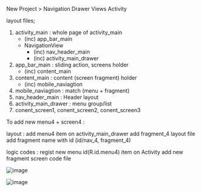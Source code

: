 New Project > Navigation Drawer Views Activity

layout files;

1. activity_main : whole page of activity_main
	- (inc) app_bar_main 
	- NavigationView
		- (inc) nav_header_main
		- (inc) activity_main_drawer
2. app_bar_main : sliding action, screens holder
	- (inc) content_main
3. content_main : content (screen fragment) holder
	- (inc) mobile_naviagtion
4. mobile_naviagtion : match (menu + fragment)
5. nav_header_main : Header layout
6. activity_main_drawer : menu group/list
7. conent_screen1, conent_screen2, conent_screen3

To add new menu4 + screen4 :

layout : 
	add menu4 item on activity_main_drawer
	add fragment_4 layout file
	add fragment name with id (id/nav_4, fragment_4)
	
logic codes :
	regist new menu id(R.id.menu4) item on Activity
	add new fragment screen code file

 
![image](https://github.com/mkjry/NavigationDrawer/assets/132794460/49c6c877-d667-434f-9ab3-4c214ed9b483)

![image](https://github.com/mkjry/NavigationDrawer/assets/132794460/ea48dc09-d9f3-4252-b9e9-d1d2f59ff6a0)
